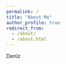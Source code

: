 ```yaml
---
permalink: /
title: "About Me"
author_profile: true
redirect_from: 
  - /about/
  - /about.html
---
```


Deniz
